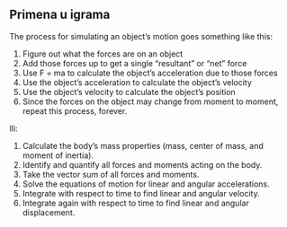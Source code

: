 ## Primena u igrama

The process for simulating an object’s motion goes something like this:

1. Figure out what the forces are on an object
2. Add those forces up to get a single “resultant” or “net” force
3. Use F = ma to calculate the object’s acceleration due to those forces
4. Use the object’s acceleration to calculate the object’s velocity
5. Use the object’s velocity to calculate the object’s position
6. Since the forces on the object may change from moment to moment, repeat this process, forever.

Ili:
1. Calculate the body’s mass properties (mass, center of mass, and moment of inertia).
2. Identify and quantify all forces and moments acting on the body.
3. Take the vector sum of all forces and moments.
4. Solve the equations of motion for linear and angular accelerations.
5. Integrate with respect to time to find linear and angular velocity.
6. Integrate again with respect to time to find linear and angular displacement.
